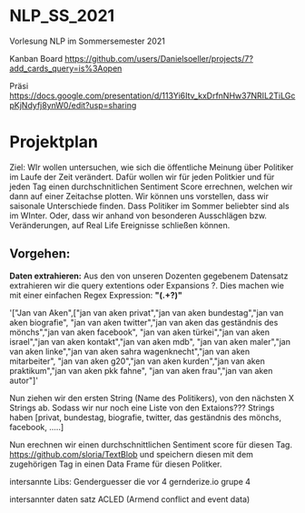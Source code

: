 # NLP_SS_2021
Vorlesung NLP im Sommersemester 2021

Kanban Board https://github.com/users/Danielsoeller/projects/7?add_cards_query=is%3Aopen

Präsi https://docs.google.com/presentation/d/113Yi6Itv_kxDrfnNHw37NRIL2TiLGcpKjNdyfj8ynW0/edit?usp=sharing

# Projektplan

Ziel: WIr wollen untersuchen, wie sich die öffentliche Meinung über Politiker im Laufe der Zeit verändert. 
Dafür wollen wir für jeden Politkier und für jeden Tag einen durchschnitlichen Sentiment Score errechnen, welchen wir dann auf einer Zeitachse plotten.
Wir können uns vorstellen, dass wir saisonale Unterschiede finden. Dass Politiker im Sommer beliebter sind als im WInter.
Oder, dass wir anhand von besonderen Ausschlägen bzw. Veränderungen, auf Real Life Ereignisse schließen können.

## Vorgehen: 

**Daten extrahieren:** Aus den von unseren Dozenten gegebenem Datensatz extrahieren wir die query extentions oder Expansions ?. Dies machen wie mit einer einfachen Regex Expression: **"(.+?)"**

 '["Jan van Aken",["jan van aken privat","jan van aken bundestag","jan van aken biografie",
 "jan van aken twitter","jan van aken das geständnis des mönchs","jan van aken facebook",
 "jan van aken türkei","jan van aken israel","jan van aken kontakt","jan van aken mdb",
 "jan van aken maler","jan van aken linke","jan van aken sahra wagenknecht","jan van aken mitarbeiter",
 "jan van aken g20","jan van aken kurden","jan van aken praktikum","jan van aken pkk fahne",
 "jan van aken frau","jan van aken autor"]'
 
Nun ziehen wir den ersten String (Name des Politikers), von den nächsten X Strings ab. Sodass wir nur noch eine Liste von den Extaions??? Strings haben
[privat, bundestag, biografie, twitter, das geständnis des mönchs, facebook, .....]

Nun erechnen wir einen durchschnittlichen Sentiment score für diesen Tag. https://github.com/sloria/TextBlob
und speichern diesen mit dem zugehörigen Tag in einen Data Frame für diesen Politker. 

intersannte Libs:
Genderguesser die vor 4
gernderize.io grupe 4

intersannter daten satz ACLED (Armend conflict and event data)
 
